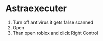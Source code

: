 # Astraexecuter
1. Turn off antivirus it gets false scanned
2. Open 
3. Than open roblox and click Right Control
